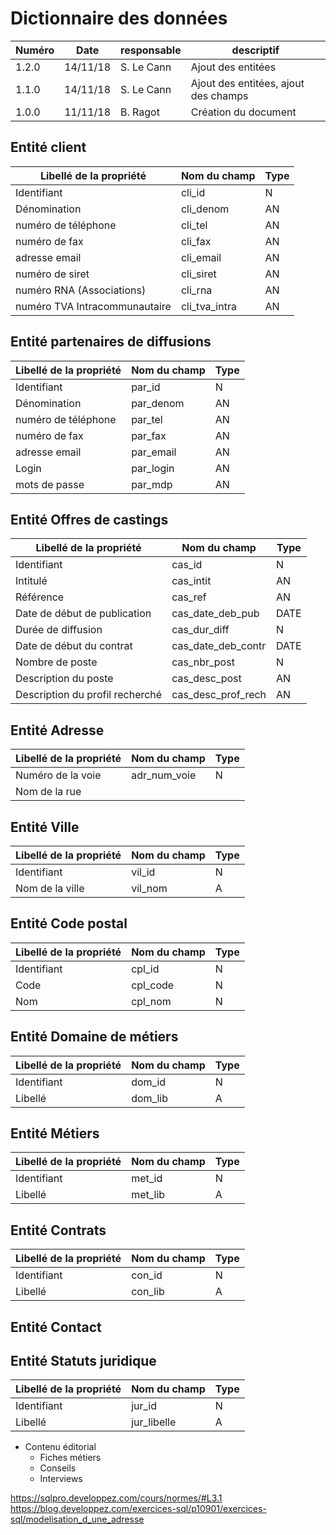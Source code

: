 # Dictionnaire des données

| Numéro | Date     | responsable | descriptif                           |
| ------ | -------- | ----------- | ------------------------------------ |
| 1.2.0  | 14/11/18 | S. Le Cann  | Ajout des entitées                   |
| 1.1.0  | 14/11/18 | S. Le Cann  | Ajout des entitées, ajout des champs |
| 1.0.0  | 11/11/18 | B. Ragot    | Création du document                 |

## Entité client

| Libellé de la propriété       | Nom du champ  | Type |
| ----------------------------- | ------------- | ---- |
| Identifiant                   | cli_id        | N    |
| Dénomination                  | cli_denom     | AN   |
| numéro de téléphone           | cli_tel       | AN   |
| numéro de fax                 | cli_fax       | AN   |
| adresse email                 | cli_email     | AN   |
| numéro de siret               | cli_siret     | AN   |
| numéro RNA (Associations)     | cli_rna       | AN   |
| numéro TVA Intracommunautaire | cli_tva_intra | AN   |
  
## Entité partenaires de diffusions

| Libellé de la propriété | Nom du champ | Type |
| ----------------------- | ------------ | ---- |
| Identifiant             | par_id       | N    |
| Dénomination            | par_denom    | AN   |
| numéro de téléphone     | par_tel      | AN   |
| numéro de fax           | par_fax      | AN   |
| adresse email           | par_email    | AN   |
| Login                   | par_login    | AN   |
| mots de passe           | par_mdp      | AN   |
  
## Entité Offres de castings

| Libellé de la propriété         | Nom du champ       | Type |
| ------------------------------- | ------------------ | ---- |
| Identifiant                     | cas_id             | N    |
| Intitulé                        | cas_intit          | AN   |
| Référence                       | cas_ref            | AN   |
| Date de début de publication    | cas_date_deb_pub   | DATE |
| Durée de diffusion              | cas_dur_diff       | N    |
| Date de début du contrat        | cas_date_deb_contr | DATE |
| Nombre de poste                 | cas_nbr_post       | N    |
| Description du poste            | cas_desc_post      | AN   |
| Description du profil recherché | cas_desc_prof_rech | AN   |

## Entité Adresse

| Libellé de la propriété | Nom du champ | Type |
| ----------------------- | ------------ | ---- |
| Numéro de la voie       | adr_num_voie | N    |
| Nom de la rue           |

## Entité Ville

| Libellé de la propriété | Nom du champ | Type |
| ----------------------- | ------------ | ---- |
| Identifiant             | vil_id       | N    |
| Nom de la ville         | vil_nom      | A    |

## Entité Code postal

| Libellé de la propriété | Nom du champ | Type |
| ----------------------- | ------------ | ---- |
| Identifiant             | cpl_id       | N    |
| Code                    | cpl_code     | N    |
| Nom                     | cpl_nom      | N    |

## Entité Domaine de métiers

| Libellé de la propriété | Nom du champ | Type |
| ----------------------- | ------------ | ---- |
| Identifiant             | dom_id       | N    |
| Libellé                 | dom_lib      | A    |

## Entité Métiers

| Libellé de la propriété | Nom du champ | Type |
| ----------------------- | ------------ | ---- |
| Identifiant             | met_id       | N    |
| Libellé                 | met_lib      | A    |

## Entité Contrats

| Libellé de la propriété | Nom du champ | Type |
| ----------------------- | ------------ | ---- |
| Identifiant             | con_id       | N    |
| Libellé                 | con_lib      | A    |

## Entité Contact

## Entité Statuts juridique

| Libellé de la propriété | Nom du champ | Type |
| ----------------------- | ------------ | ---- |
| Identifiant             | jur_id       | N    |
| Libellé                 | jur_libelle  | A    |


- Contenu  éditorial
  - Fiches  métiers
  - Conseils
  - Interviews

https://sqlpro.developpez.com/cours/normes/#L3.1
https://blog.developpez.com/exercices-sql/p10901/exercices-sql/modelisation_d_une_adresse